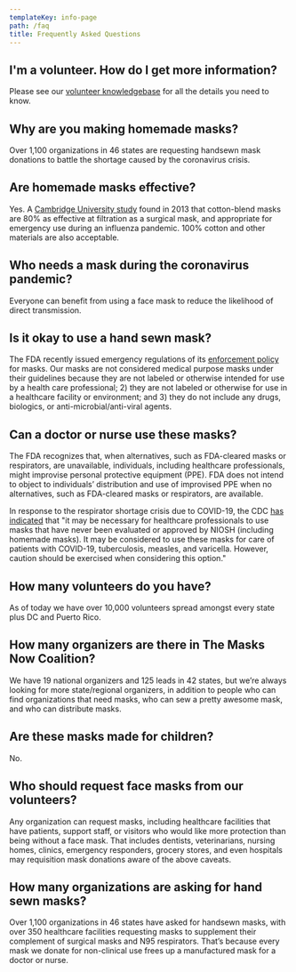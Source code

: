 ```yaml
---
templateKey: info-page
path: /faq
title: Frequently Asked Questions
---
```

## I'm a volunteer. How do I get more information?

Please see our [volunteer knowledgebase](https://rosiesews.freshdesk.com/support/home) for all the details you need to know.

## Why are you making homemade masks?

Over 1,100 organizations in 46 states are requesting handsewn mask donations to battle the shortage caused by the coronavirus crisis. 

## Are homemade masks effective?

Yes. A [Cambridge University study](https://www.documentcloud.org/documents/6818856-Testing-the-Efficacy-of-Homemade-Masks-2013.html#pages) found in 2013 that cotton-blend masks are 80% as effective at filtration as a surgical mask, and appropriate for emergency use during an influenza pandemic. 100% cotton and other materials are also acceptable.

## Who needs a mask during the coronavirus pandemic?

Everyone can benefit from using a face mask to reduce the likelihood of direct transmission.

## Is it okay to use a hand sewn mask?

The FDA recently issued emergency regulations of its [enforcement policy](https://www.fda.gov/regulatory-information/search-fda-guidance-documents/enforcement-policy-face-masks-and-respirators-during-coronavirus-disease-covid-19-public-health) for masks. Our masks are not considered medical purpose masks under their guidelines because they are not labeled or otherwise intended for use by a health care professional; 2) they are not labeled or otherwise for use in a healthcare facility or environment; and 3) they do not include any drugs, biologics, or anti-microbial/anti-viral agents.

## Can a doctor or nurse use these masks?

The FDA recognizes that, when alternatives, such as FDA-cleared masks or respirators, are unavailable, individuals, including healthcare professionals, might improvise personal protective equipment (PPE). FDA does not intend to object to individuals’ distribution and use of improvised PPE when no alternatives, such as FDA-cleared masks or respirators, are available. 

In response to the respirator shortage crisis due to COVID-19, the CDC [has indicated](https://www.cdc.gov/coronavirus/2019-ncov/hcp/respirators-strategy/crisis-alternate-strategies.html) that "it may be necessary for healthcare professionals to use masks that have never been evaluated or approved by NIOSH (including homemade masks).  It may be considered to use these masks for care of patients with COVID-19, tuberculosis, measles, and varicella. However, caution should be exercised when considering this option."

## How many volunteers do you have?

As of today we have over 10,000 volunteers spread amongst every state plus DC and Puerto Rico.

## How many organizers are there in The Masks Now Coalition?

We have 19 national organizers and 125 leads in 42 states, but we’re always looking for more state/regional organizers, in addition to people who can find organizations that need masks, who can sew a pretty awesome mask, and who can distribute masks.

## Are these masks made for children?

No.

## Who should request face masks from our volunteers?

Any organization can request masks, including healthcare facilities that have patients, support staff, or visitors who would like more protection than being without a face mask. That includes dentists, veterinarians, nursing homes, clinics, emergency responders, grocery stores, and even hospitals may requisition mask donations aware of the above caveats.

## How many organizations are asking for hand sewn masks?

Over 1,100 organizations in 46 states have asked for handsewn masks, with over 350 healthcare facilities requesting masks to supplement their complement of surgical masks and N95 respirators. That’s because every mask we donate for non-clinical use frees up a manufactured mask for a doctor or nurse.